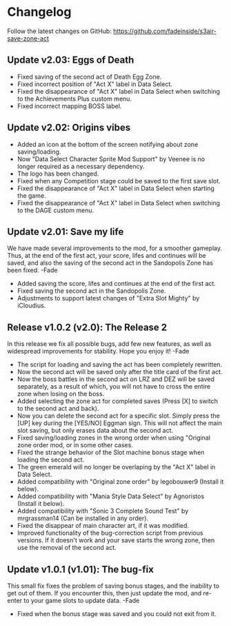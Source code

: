 # Changelog

Follow the latest changes on GitHub: https://github.com/fadeinside/s3air-save-zone-act

## Update v2.03: Eggs of Death

* Fixed saving of the second act of Death Egg Zone.
* Fixed incorrect position of "Act X" label in Data Select.
* Fixed the disappearance of "Act X" label in Data Select when switching to the Achievements Plus custom menu.
* Fixed incorrect mapping BOSS label.

## Update v2.02: Origins vibes

* Added an icon at the bottom of the screen notifying about zone saving/loading.
* Now "Data Select Character Sprite Mod Support" by Veenee is no longer required as a necessary dependency.
* The logo has been changed.
* Fixed when any Competition stage could be saved to the first save slot.
* Fixed the disappearance of "Act X" label in Data Select when starting the game.
* Fixed the disappearance of "Act X" label in Data Select when switching to the DAGE custom menu.

## Update v2.01: Save my life

We have made several improvements to the mod, for a smoother gameplay. Thus, at the end of the first act, your score, lifes and continues will be saved, and also the saving of the second act in the Sandopolis Zone has been fixed. -Fade

* Added saving the score, lifes and continues at the end of the first act.
* Fixed saving the second act in the Sandopolis Zone.
* Adjustments to support latest changes of "Extra Slot Mighty" by iCloudius.

## Release v1.0.2 (v2.0): The Release 2

In this release we fix all possible bugs, add few new features, as well as widespread improvements for stability. Hope you enjoy it! -Fade

* The script for loading and saving the act has been completely rewritten.
* Now the second act will be saved only after the title card of the first act.
* Now the boss battles in the second act on LRZ and DEZ will be saved separately, as a result of which, you will not have to cross the entire zone when losing on the boss.
* Added selecting the zone act for completed saves (Press [X] to switch to the second act and back).
* Now you can delete the second act for a specific slot. Simply press the [UP] key during the [YES/NO] Eggman sign. This will not affect the main slot saving, but only erases data about the second act.
* Fixed saving/loading zones in the wrong order when using "Original zone order  mod, or in some other cases.
* Fixed the strange behavior of the Slot machine bonus stage when loading the second act.
* The green emerald will no longer be overlaping by the "Act X" label in Data Select.
* Added compatibility with "Original zone order" by legobouwer9 (Install it below).
* Added compatibility with "Mania Style Data Select" by Agnoristos (Install it below).
* Added compatibility with "Sonic 3 Complete Sound Test" by mrgrassman14 (Can be installed in any order).
* Fixed the disappear of main character art, if it was modified.
* Improved functionality of the bug-correction script from previous versions. If it doesn't work and your save starts the wrong zone, then use the removal of the second act.

## Update v1.0.1 (v1.01): The bug-fix

This small fix fixes the problem of saving bonus stages, and the inability to get out of them. If you encounter this, then just update the mod, and re-enter to your game slots to update data. -Fade

* Fixed when the bonus stage was saved and you could not exit from it.